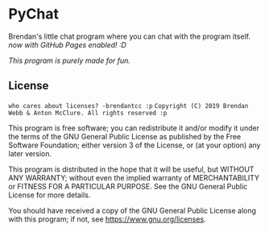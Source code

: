# PyChat
Brendan's little chat program where you can chat with the program itself. *now with GitHub Pages enabled! :D*

*This program is purely made for fun.*


## License
`who cares about licenses? -brendantcc :p`
`Copyright (C) 2019 Brendan Webb & Anton McClure. All rights reserved :p`

 This program is free software; you can redistribute it and/or modify it under the terms of the GNU General Public License as  published by the Free Software Foundation; either version 3 of the License, or (at your option) any later version.

 This program is distributed in the hope that it will be useful, but WITHOUT ANY WARRANTY; without even the implied warranty of  MERCHANTABILITY or FITNESS FOR A PARTICULAR PURPOSE. See the GNU General Public License for more details.

 You should have received a copy of the GNU General Public License along with this program; if not, see <https://www.gnu.org/licenses>.
